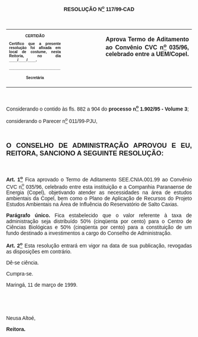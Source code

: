 <BODY>

<B><FONT FACE="Arial"><P ALIGN="CENTER"></P>
<P ALIGN="CENTER">RESOLU&Ccedil;&Atilde;O  N<U><SUP>o</U></SUP> 117/99-CAD</P>
<P ALIGN="JUSTIFY"></P>
<P ALIGN="JUSTIFY">&nbsp;</P></B></FONT>
<TABLE CELLSPACING=0 BORDER=0 CELLPADDING=7 WIDTH=640>
<TR><TD WIDTH="31%" VALIGN="TOP">
<B><FONT FACE="Arial" SIZE=1><P ALIGN="CENTER">CERTID&Atilde;O</P>
<P ALIGN="JUSTIFY">   Certifico que a presente resolu&ccedil;&atilde;o foi afixada em local de costume, nesta Reitoria, no dia ____/____/____.</P>
<P ALIGN="JUSTIFY"></P>
<P ALIGN="JUSTIFY">_________________________</P>
<P ALIGN="CENTER">Secret&aacute;ria</B></FONT></TD>
<TD WIDTH="21%" VALIGN="TOP">&nbsp;</TD>
<TD WIDTH="49%" VALIGN="TOP">
<B><FONT FACE="Arial"><P ALIGN="JUSTIFY">Aprova Termo de Aditamento ao Conv&ecirc;nio CVC n<U><SUP>o</U></SUP> 035/96, celebrado entre a UEM/Copel.</B></FONT></TD>
</TR>
</TABLE>

<FONT FACE="Arial"><P ALIGN="JUSTIFY"></P>
<P ALIGN="JUSTIFY">&nbsp;</P>
<P ALIGN="JUSTIFY">&#9;Considerando o contido &agrave;s fls. 882 a 904 do <B>processo n<U><SUP>o</U></SUP> 1.902/95 - Volume 3</B>;</P>
<P ALIGN="JUSTIFY">&#9;considerando o Parecer n<U><SUP>o</U></SUP> 011/99-PJU,</P>
<B><P ALIGN="JUSTIFY"></P>
<P ALIGN="JUSTIFY">&nbsp;</P>
</FONT><FONT FACE="Arial" SIZE=4><P ALIGN="JUSTIFY">O CONSELHO DE ADMINISTRA&Ccedil;&Atilde;O APROVOU E EU, REITORA, SANCIONO A SEGUINTE RESOLU&Ccedil;&Atilde;O:</P>
</FONT><FONT FACE="Arial"><P ALIGN="JUSTIFY"></P>
<P ALIGN="JUSTIFY">&nbsp;</P>
</B><P ALIGN="JUSTIFY">&#9;<B>Art. 1<U><SUP>o</B></U></SUP> Fica aprovado o Termo de Aditamento SEE.CNIA.001.99 ao Conv&ecirc;nio CVC n<U><SUP>o</U></SUP> 035/96, celebrado entre esta institui&ccedil;&atilde;o e a Companhia Paranaense de Energia (Copel), objetivando atender as necessidades na &aacute;rea de estudos ambientais da Copel, bem como o Plano de Aplica&ccedil;&atilde;o de Recursos do Projeto Estudos Ambientais na &Aacute;rea de Influ&ecirc;ncia do Reservat&oacute;rio de Salto Caxias.</P>
<P ALIGN="JUSTIFY">&#9;<B>Par&aacute;grafo &uacute;nico.</B> Fica estabelecido que o valor referente &agrave; taxa de administra&ccedil;&atilde;o seja distribu&iacute;do 50% (cinq&uuml;enta por cento) para o Centro de Ci&ecirc;ncias Biol&oacute;gicas e 50% (cinq&uuml;enta por cento) para a constitui&ccedil;&atilde;o de um fundo destinado a investimentos a cargo do Conselho de Administra&ccedil;&atilde;o.</P>
<B><P ALIGN="JUSTIFY">&#9;Art. 2<U><SUP>o</U></SUP> </B>Esta resolu&ccedil;&atilde;o entrar&aacute; em vigor na data de sua publica&ccedil;&atilde;o, revogadas as disposi&ccedil;&otilde;es em contr&aacute;rio.</P>
<P ALIGN="JUSTIFY">&#9;D&ecirc;-se ci&ecirc;ncia.</P>
<P ALIGN="JUSTIFY">&#9;Cumpra-se.</P>
<P ALIGN="JUSTIFY"></P>
<P ALIGN="JUSTIFY">&#9;&#9;&#9;&#9;&#9;&#9;Maring&aacute;, 11 de mar&ccedil;o de 1999.</P>
<P ALIGN="JUSTIFY"></P>
<P ALIGN="JUSTIFY">&nbsp;</P>
<P ALIGN="JUSTIFY">&nbsp;</P>
<P ALIGN="JUSTIFY">&#9;&#9;&#9;&#9;&#9;&#9;Neusa Alto&eacute;,</P>
<P ALIGN="JUSTIFY">&#9;&#9;&#9;&#9;&#9;&#9;<B>Reitora.</P>
</B></FONT><FONT SIZE=2><P ALIGN="JUSTIFY"></P></FONT></BODY>
